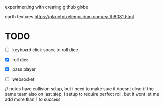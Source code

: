 experimenting with creating github globe

earth textures
https://planetpixelemporium.com/earth8081.html


# TODO
- [ ] keyboard click space to roll dice
- [x] roll dice
- [x] pass player
- [ ] websocket


// notes
have collision setup, but i need to make sure it doesnt clear if the same team
also on last step, i setup to require perfect roll, but it wont let me add more than 1 to success
